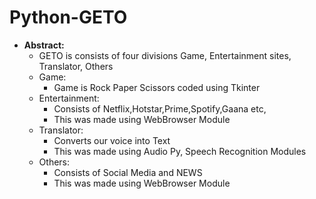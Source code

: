 # Python-GETO

- **Abstract:**
    - GETO is consists of four divisions Game, Entertainment sites, Translator, Others
    - Game:
        - Game is Rock Paper Scissors coded using Tkinter
    - Entertainment:
        - Consists of Netflix,Hotstar,Prime,Spotify,Gaana etc,
        - This was made using WebBrowser Module
    - Translator:
        - Converts our voice into Text
        - This was made using Audio Py, Speech Recognition Modules
    - Others:
        - Consists of Social Media and NEWS
        - This was made using WebBrowser Module
